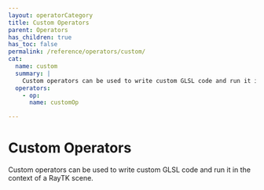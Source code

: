 ```yaml
---
layout: operatorCategory
title: Custom Operators
parent: Operators
has_children: true
has_toc: false
permalink: /reference/operators/custom/
cat:
  name: custom
  summary: |
    Custom operators can be used to write custom GLSL code and run it in the context of a RayTK scene.
  operators:
    - op:
      name: customOp

---
```


# Custom Operators

Custom operators can be used to write custom GLSL code and run it in the context of a RayTK scene.

